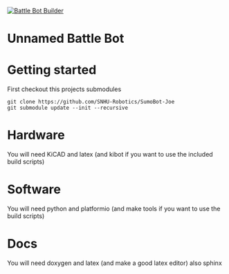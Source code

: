 [![Battle Bot Builder](https://github.com/SNHU-Robotics/SumoBot-Joe/actions/workflows/battle_bot_builder.yml/badge.svg)](https://github.com/SNHU-Robotics/SumoBot-Joe/actions/workflows/battle_bot_builder.yml)

Unnamed Battle Bot
==================


# Getting started

First checkout this projects submodules

```
git clone https://github.com/SNHU-Robotics/SumoBot-Joe
git submodule update --init --recursive
```

# Hardware

You will need KiCAD and latex (and kibot if you want to use the included build scripts)


# Software

You will need python and platformio (and make tools if you want to use the build scripts)


# Docs

You will need doxygen and latex (and make a good latex editor) also sphinx
